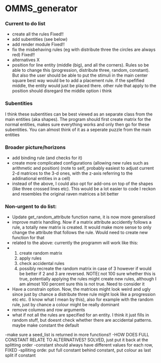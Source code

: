 # OMMS_generator
### Current to do list
- create all the rules Fixed!!
- add subentities (see below)
- add render module Fixed!!
- fix the misbehaving rules (eg with distribute three the circles are always red) Fixed!!
- alternatives X
- position for line entity (middle (big), and all the corners). Rules so be able to change this (progression, distribute three, random, constant). But also the user should be able to put the stimuli in the main center square 
  best way would be to add a placement rule. if the spefified middle, the entity would just be placed there. other rule that apply to the position should disregard the middle option i think
### Subentities
I think these subentities can be best viewed as an separate class from the main entities (aka shapes). The program should first create matrix for the normal entities, makes sure everything works and only then go for these subentities. You can almost think of it as a seperate puzzle from the main entities

### Broader picture/horizons
- add binding rule (and checks for it)
- create more complicated configurations (allowing new rules such as arithmetic and position) (note to self, probably easiest to adjust current 2-d matrices to the 3-d ones, with the z-axis referring to the addinational entities in a cell)
- instead of the above, I could also opt for add-ons on top of the shapes (like three crossed lines etc). This would be a lot easier to code I reckon and resembles the original raven matrices a bit better

### Non-urgent to do list:
- Update get_random_attribute function name, it is now more generalised
-  improve  matrix handling. Now if a matrix attribute accidently follows a rule, a totally new matrix is created. It would make more sense to only change the attribute that follows the rule. Would need to create new function for that
-  related to the above: currently the programm will work like this:
-  1) create random matrix
   2) apply rules
   3) check accidental rules
   4) possibly recreate the random matrix in case of 3
   however if would be better if 2 and 3 are reversed. NOTE( not 100 sure whether this is true, potentially applying the rules might create new rules, although I am almost 100 percent sure this is not true. Need to consider it
- Have a constrain option. Now, the matrices might look weird and ugly since just by chance a distribute three rule might look like a progression etc etc. (I know what I mean by this),
also for example with the random rule, just by chance a colour might be really dominant
- remove columns and row arguments
 - what if not all the rules are specified for an entity. I think it just fills in random stuff, but doesnt check whether there are accidental patterns. maybe make constant the default
 
 -make sure a seed_list is returned in more functions!!
 -HOW DOES FULL CONSTANT RELATE TO ALTERNATIVES? SOLVED, just put it back at the splitting order
 -constant should always have different values for each row, FIXED
 -splliting orde: put full constant behind constant, put colour as last split if constant